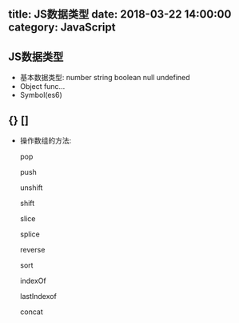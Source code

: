 title: JS数据类型
date: 2018-03-22 14:00:00
category: JavaScript
---
## JS数据类型

- 基本数据类型: number string boolean null undefined
- Object func...
- Symbol(es6)

<!-- more -->

## {} []

- 操作数组的方法:

    pop

    push

    unshift

    shift

    slice

    splice

    reverse

    sort

    indexOf

    lastIndexof

    concat


